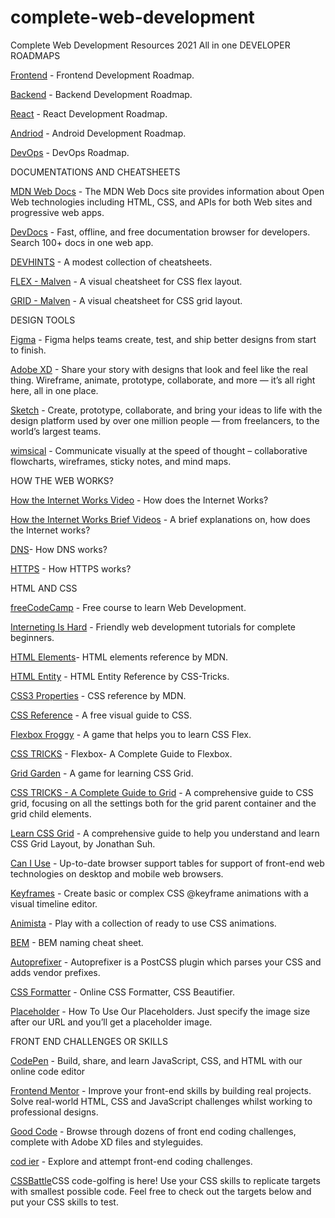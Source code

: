 # complete-web-development
Complete Web Development Resources 2021 All in one
DEVELOPER ROADMAPS

[Frontend](https://roadmap.sh/frontend)  - Frontend Development Roadmap.

[Backend](https://roadmap.sh/backend)  - Backend Development Roadmap.

[React](https://roadmap.sh/react) - React Development Roadmap.

[Andriod](https://roadmap.sh/android)  - Android Development Roadmap.

[DevOps](https://roadmap.sh/devops) - DevOps Roadmap.

DOCUMENTATIONS AND CHEATSHEETS

[MDN Web Docs](https://developer.mozilla.org/en-US/) - The MDN Web Docs site provides information about Open Web technologies including HTML, CSS, and APIs for both Web sites and progressive web apps.

[DevDocs](https://devdocs.io/) - Fast, offline, and free documentation browser for developers. Search 100+ docs in one web app.

[DEVHINTS](https://devhints.io/) - A modest collection of cheatsheets.

[FLEX - Malven](https://flexbox.malven.co/) - A visual cheatsheet for CSS flex layout.

[GRID - Malven](https://grid.malven.co/) - A visual cheatsheet for CSS grid layout.

DESIGN TOOLS

[Figma](https://www.figma.com/) - Figma helps teams create, test, and ship better designs from start to finish.

[Adobe XD](https://www.adobe.com/in/products/xd.html) - Share your story with designs that look and feel like the real thing. Wireframe, animate, prototype, collaborate, and more — it’s all right here, all in one place.

[Sketch](https://www.sketch.com/) - Create, prototype, collaborate, and bring your ideas to life with the design platform used by over one million people — from freelancers, to the world’s largest teams.

[wimsical](https://whimsical.com/) - Communicate visually at the speed of thought – collaborative flowcharts, wireframes, sticky notes, and mind maps.

HOW THE WEB WORKS?

[
How the Internet Works Video](https://www.youtube.com/watch?v=x3c1ih2NJEg) - How does the Internet Works?

[
How the Internet Works Brief Videos](https://www.youtube.com/playlist?list=PLzdnOPI1iJNfMRZm5DDxco3UdsFegvuB7) - A brief explanations on, how does the Internet works?


[DNS](https://howdns.works/)- How DNS works?

[HTTPS](https://howhttps.works/) - How HTTPS works?

HTML AND CSS

[freeCodeCamp](https://www.freecodecamp.org/learn/) - Free course to learn Web Development.

[Interneting Is Hard](https://www.internetingishard.com/) - Friendly web development tutorials for complete beginners.

[HTML Elements](https://developer.mozilla.org/en-US/docs/Web/HTML/Element)- HTML elements reference by MDN.

[HTML Entity](https://css-tricks.com/snippets/html/glyphs/) - HTML Entity Reference by CSS-Tricks.

[CSS3 Properties](https://developer.mozilla.org/en-US/docs/Web/CSS/Reference) - CSS reference by MDN.

[CSS Reference](https://cssreference.io/) - A free visual guide to CSS.

[Flexbox Froggy](https://flexboxfroggy.com/) - A game that helps you to learn CSS Flex.

[CSS TRICKS](https://css-tricks.com/snippets/css/a-guide-to-flexbox/) - Flexbox- A Complete Guide to Flexbox.

[Grid Garden](https://cssgridgarden.com/) - A game for learning CSS Grid.

[CSS TRICKS - A Complete Guide to Grid](https://css-tricks.com/snippets/css/complete-guide-grid/) - A comprehensive guide to CSS grid, focusing on all the settings both for the grid parent container and the grid child elements.

[Learn CSS Grid](https://learncssgrid.com/) - A comprehensive guide to help you understand and learn CSS Grid Layout, by Jonathan Suh.

[Can I Use](https://caniuse.com/) - Up-to-date browser support tables for support of front-end web technologies on desktop and mobile web browsers.

[Keyframes](https://keyframes.app/) - Create basic or complex CSS @keyframe animations with a visual timeline editor.

[Animista](https://animista.net/) - Play with a collection of ready to use CSS animations.

[BEM](https://9elements.com/bem-cheat-sheet/) - BEM naming cheat sheet.

[Autoprefixer](https://autoprefixer.github.io/) - Autoprefixer is a PostCSS plugin which parses your CSS and adds vendor prefixes.

[CSS Formatter](https://www.cleancss.com/css-beautify/) - Online CSS Formatter, CSS Beautifier.

[Placeholder](https://placeholder.com/) - How To Use Our Placeholders. Just specify the image size after our URL and you’ll get a placeholder image.

FRONT END CHALLENGES OR SKILLS

[CodePen](https://codepen.io/) - Build, share, and learn JavaScript, CSS, and HTML with our online code editor

[Frontend Mentor](https://www.frontendmentor.io/) - Improve your front-end skills by building real projects. Solve real-world HTML, CSS and JavaScript challenges whilst working to professional designs.

[Good Code](https://www.codewell.cc/)  - Browse through dozens of front end coding challenges, complete with Adobe XD files and styleguides.

[cod
ier](https://codier.io/)  - Explore and attempt front-end coding challenges.

[
CSSBattle](https://cssbattle.dev/)CSS code-golfing is here! Use your CSS skills to replicate targets with smallest possible code. Feel free to check out the targets below and put your CSS skills to test.



